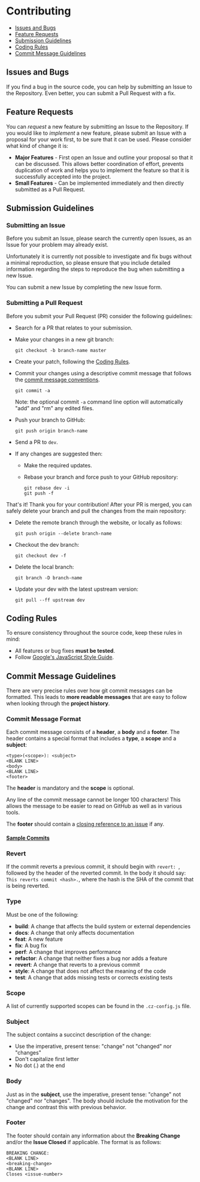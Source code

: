 # Contributing

 - [Issues and Bugs](#issue)
 - [Feature Requests](#feature)
 - [Submission Guidelines](#submit)
 - [Coding Rules](#rules)
 - [Commit Message Guidelines](#commit)

## <a name="issue"></a> Issues and Bugs
If you find a bug in the source code, you can help by submitting an Issue
to the Repository. Even better, you can submit a Pull Request with a fix.

## <a name="feature"></a> Feature Requests
You can *request* a new feature by submitting an Issue to the Repository.
If you would like to *implement* a new feature, please submit an Issue with
a proposal for your work first, to be sure that it can be used. Please
consider what kind of change it is:

* **Major Features** - First open an Issue and outline your proposal so that
  it can be discussed. This allows better coordination of effort, prevents
  duplication of work and helps you to implement the feature so that it is
  successfully accepted into the project.
* **Small Features** - Can be implemented immediately and then directly
  submitted as a Pull Request.

## <a name="submit"></a> Submission Guidelines
### <a name="submit-issue"></a> Submitting an Issue
Before you submit an Issue, please search the currently open Issues, as an
Issue for your problem may already exist.

Unfortunately it is currently not possible to investigate and fix bugs without
a minimal reproduction, so please ensure that you include detailed information
regarding the steps to reproduce the bug when submitting a new Issue.

You can submit a new Issue by completing the new Issue form.

### <a name="submit-pr"></a> Submitting a Pull Request
Before you submit your Pull Request (PR) consider the following guidelines:

* Search for a PR that relates to your submission.
* Make your changes in a new git branch:

     ```shell
     git checkout -b branch-name master
     ```

* Create your patch, following the [Coding Rules](#rules).
* Commit your changes using a descriptive commit message that follows the
  [commit message conventions](#commit).

     ```shell
     git commit -a
     ```

  Note: the optional commit `-a` command line option will automatically
  "add" and "rm" any edited files.
* Push your branch to GitHub:

    ```shell
    git push origin branch-name
    ```
* Send a PR to `dev`.
* If any changes are suggested then:
  * Make the required updates.
  * Rebase your branch and force push to your GitHub repository:

    ```shell
    git rebase dev -i
    git push -f
    ```

That's it! Thank you for your contribution! After your PR is merged, you can
safely delete your branch and pull the changes from the main repository:

* Delete the remote branch through the website, or locally as follows:

    ```shell
    git push origin --delete branch-name
    ```

* Checkout the dev branch:

    ```shell
    git checkout dev -f
    ```

* Delete the local branch:

    ```shell
    git branch -D branch-name
    ```

* Update your dev with the latest upstream version:

    ```shell
    git pull --ff upstream dev
    ```

## <a name="rules"></a> Coding Rules
To ensure consistency throughout the source code, keep these rules in mind:

* All features or bug fixes **must be tested**.
* Follow [Google's JavaScript Style Guide][js-style-guide].

## <a name="commit"></a> Commit Message Guidelines
There are very precise rules over how git commit messages can be formatted.
This leads to **more readable messages** that are easy to follow when looking
through the **project history**.

### Commit Message Format
Each commit message consists of a **header**, a **body** and a **footer**.
The header contains a special format that includes a **type**, a **scope** and
a **subject**:

```
<type>(<scope>): <subject>
<BLANK LINE>
<body>
<BLANK LINE>
<footer>
```

The **header** is mandatory and the **scope** is optional.

Any line of the commit message cannot be longer 100 characters! This allows
the message to be easier to read on GitHub as well as in various tools.

The **footer** should contain a [closing reference to an issue](https://help.github.com/articles/closing-issues-via-commit-messages/) if any.

#### [Sample Commits](https://github.com/angular/angular/commits/master)

### Revert
If the commit reverts a previous commit, it should begin with `revert: `,
followed by the header of the reverted commit. In the body it should say:
`This reverts commit <hash>.`, where the hash is the SHA of the commit
that is being reverted.

### Type
Must be one of the following:

* **build**: A change that affects the build system or external dependencies
* **docs**: A change that only affects documentation
* **feat**: A new feature
* **fix**: A bug fix
* **perf**: A change that improves performance
* **refactor**: A change that neither fixes a bug nor adds a feature
* **revert**: A change that reverts to a previous commit
* **style**: A change that does not affect the meaning of the code
* **test**: A change that adds missing tests or corrects existing tests

### Scope
A list of currently supported scopes can be found in the `.cz-config.js` file.

### Subject
The subject contains a succinct description of the change:

* Use the imperative, present tense: "change" not "changed" nor "changes"
* Don't capitalize first letter
* No dot (.) at the end

### Body
Just as in the **subject**, use the imperative, present tense: "change" not
"changed" nor "changes". The body should include the motivation for the
change and contrast this with previous behavior.

### Footer
The footer should contain any information about the **Breaking Change** and/or
the **Issue Closed** if applicable. The format is as follows:

```
BREAKING CHANGE:
<BLANK LINE>
<breaking-change>
<BLANK LINE>
Closes <issue-number>
```

[js-style-guide]: https://google.github.io/styleguide/jsguide.html

